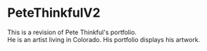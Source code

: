 # PeteThinkfulV2
This is a revision of Pete Thinkful's portfolio.  
He is an artist living in Colorado.
His portfolio displays his artwork.
